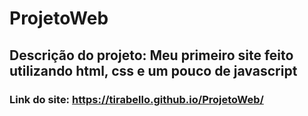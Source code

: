# ProjetoWeb
## Descrição do projeto: Meu primeiro site feito utilizando html, css e um pouco de javascript
### Link do site: https://tirabello.github.io/ProjetoWeb/
